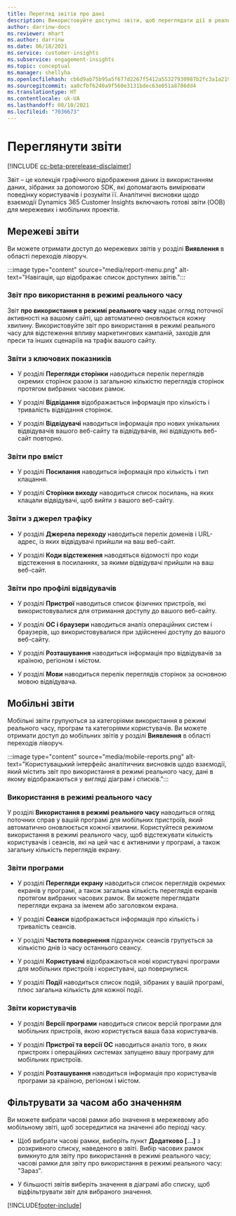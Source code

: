 ```yaml
---
title: Перегляд звітів про дані
description: Використовуйте доступні звіти, щоб переглядати дії в реальному часі на вашому сайті.
author: darrinw-docs
ms.reviewer: mhart
ms.author: darrinw
ms.date: 06/18/2021
ms.service: customer-insights
ms.subservice: engagement-insights
ms.topic: conceptual
ms.manager: shellyha
ms.openlocfilehash: cb6d9ab75b95a5f677d2267f5412a55327930987b2fc3a1a21958633a8116bd2
ms.sourcegitcommit: aa0cfbf6240a9f560e3131bdec63e051a8786dd4
ms.translationtype: HT
ms.contentlocale: uk-UA
ms.lasthandoff: 08/10/2021
ms.locfileid: "7036673"
---
```

# <a name="view-reports"></a>Переглянути звіти

[!INCLUDE [cc-beta-prerelease-disclaimer](includes/cc-beta-prerelease-disclaimer.md)]

Звіт – це колекція графічного відображення даних із використанням даних, зібраних за допомогою SDK, які допомагають вимірювати поведінку користувачів і розуміти її. Аналітичні висновки щодо взаємодії Dynamics 365 Customer Insights включають готові звіти (OOB) для мережевих і мобільних проектів.  

## <a name="web-reports"></a>Мережеві звіти

Ви можете отримати доступ до мережевих звітів у розділі **Виявлення** в області переходів ліворуч.

:::image type="content" source="media/report-menu.png" alt-text="Навігація, що відображає список доступних звітів.":::

### <a name="real-time-usage-report"></a>Звіт про використання в режимі реального часу

Звіт  **про використання в режимі реального часу** надає огляд поточної активності на вашому сайті, що автоматично оновлюється кожну хвилину. Використовуйте звіт про використання в режимі реального часу для відстеження впливу маркетингових кампаній, заходів для преси та інших сценаріїв на трафік вашого сайту.

### <a name="key-metrics-reports"></a>Звіти з ключових показників

- У розділі **Перегляди сторінки** наводиться перелік переглядів окремих сторінок разом із загальною кількістю переглядів сторінок протягом вибраних часових рамок.

- У розділі **Відвідання** відображається інформація про кількість і тривалість відвідання сторінок.

- У розділі **Відвідувачі** наводиться інформація про нових унікальних відвідувачів вашого веб-сайту та відвідувачів, які відвідують веб-сайт повторно.

### <a name="content-reports"></a>Звіти про вміст

- У розділі **Посилання** наводиться інформація про кількість і тип клацання.

- У розділі **Сторінки виходу** наводиться список посилань, на яких клацали відвідувачі, щоб вийти з вашого веб-сайту.

### <a name="traffic-sources-reports"></a>Звіти з джерел трафіку

- У розділі **Джерела переходу** наводиться перелік доменів і URL-адрес, із яких відвідувачі прийшли на ваш веб-сайт.

- У розділі **Коди відстеження** наводяться відомості про коди відстеження в посиланнях, за якими відвідувачі прийшли на ваш веб-сайт.

### <a name="visitor-profiles-reports"></a>Звіти про профілі відвідувачів

- У розділі **Пристрої** наводиться список фізичних пристроїв, які використовувалися для отримання доступу до вашого веб-сайту.

- У розділі **ОС і браузери** наводиться аналіз операційних систем і браузерів, що використовувалися при здійсненні доступу до вашого веб-сайту.

- У розділі **Розташування** наводиться інформація про відвідувачів за країною, регіоном і містом.

- У розділі **Мови** наводиться перелік переглядів сторінок за основною мовою відвідувача.

## <a name="mobile-reports"></a>Мобільні звіти

Мобільні звіти групуються за категоріями використання в режимі реального часу, програм та категоріями користувачів. Ви можете отримати доступ до мобільних звітів у розділі **Виявлення** в області переходів ліворуч.   

:::image type="content" source="media/mobile-reports.png" alt-text="Користувацький інтерфейс аналітичних висновків щодо взаємодії, який містить звіт про використання в режимі реального часу, дані в якому відображаються у вигляді діаграм і списків.":::   

### <a name="real-time-usage"></a>Використання в режимі реального часу

У розділі **Використання в режимі реального часу** наводиться огляд поточних справ у вашій програмі для мобільних пристроїв, який автоматично оновлюється кожної хвилини. Користуйтеся режимом використання в режимі реального часу, щоб відстежувати кількість користувачів і сеансів, які на цей час є активними у програмі, а також загальну кількість переглядів екрану.

### <a name="app-reports"></a>Звіти програми

- У розділі **Перегляди екрану** наводиться список переглядів окремих екранів у програмі, а також загальна кількість переглядів екранів протягом вибраних часових рамок. Ви можете переглядати перегляди екрана за іменем або заголовком екрана.

- У розділі **Сеанси** відображається інформація про кількість і тривалість сеансів.

- У розділі **Частота повернення** підрахунок сеансів групується за кількістю днів із часу останнього сеансу.

- У розділі **Користувачі** відображаються нові користувачі програми для мобільних пристроїв і користувачі, що повернулися.

- У розділі **Події** наводиться список подій, зібраних у вашій програмі, плюс загальна кількість для кожної події.

### <a name="user-reports"></a>Звіти користувачів

- У розділі **Версії програми** наводиться список версій програми для мобільних пристроїв, якою користується ваша база користувачів.

- У розділі **Пристрої та версії ОС** наводиться аналіз того, в яких пристроях і операційних системах запущено вашу програму для мобільних пристроїв.

- У розділі **Розташування** наводиться інформація про користувачів програми за країною, регіоном і містом.

## <a name="filter-by-time-or-value"></a>Фільтрувати за часом або значенням

Ви можете вибрати часові рамки або значення в мережевому або мобільному звіті, щоб зосередитися на значенні або періоді часу. 

- Щоб вибрати часові рамки, виберіть пункт **Додатково [...]** з розкривного списку, наведеного в звіті. Вибір часових рамок вимкнуто для звіту про використання в режимі реального часу; часові рамки для звіту про використання в режимі реального часу: "Зараз".

- У більшості звітів виберіть значення в діаграмі або списку, щоб відфільтрувати звіт для вибраного значення.

[!INCLUDE[footer-include](../includes/footer-banner.md)]